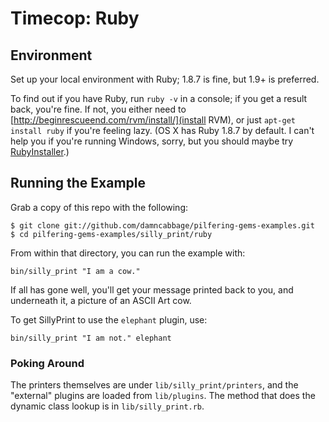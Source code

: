 # Timecop: Ruby

## Environment

Set up your local environment with Ruby; 1.8.7 is fine, but 1.9+ is preferred.

To find out if you have Ruby, run `ruby -v` in a console; if you get a result back, you're fine. If not, you either need to [http://beginrescueend.com/rvm/install/](install RVM), or just `apt-get install ruby` if you're feeling lazy. (OS X has Ruby 1.8.7 by default. I can't help you if you're running Windows, sorry, but you should maybe try [RubyInstaller](http://rubyinstaller.org/).)


## Running the Example

Grab a copy of this repo with the following:

```
$ git clone git://github.com/damncabbage/pilfering-gems-examples.git
$ cd pilfering-gems-examples/silly_print/ruby
```

From within that directory, you can run the example with:

```
bin/silly_print "I am a cow."
```

If all has gone well, you'll get your message printed back to you, and underneath it, a picture of an ASCII Art cow.

To get SillyPrint to use the `elephant` plugin, use:

```
bin/silly_print "I am not." elephant
```

### Poking Around

The printers themselves are under `lib/silly_print/printers`, and the "external" plugins are loaded from `lib/plugins`. The method that does the dynamic class lookup is in `lib/silly_print.rb`.
